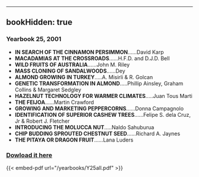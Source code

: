 
---
bookHidden: true 
---
### Yearbook 25, 2001


-   **IN SEARCH OF THE CINNAMON PERSIMMON**\...\...David Karp
-   **MACADAMIAS AT THE CROSSROADS**\...\...H.F.D. and D.J.D. Bell
-   **WILD FRUITS OF AUSTRALIA**\...\...John M. Riley
-   **MASS CLONING OF SANDALWOODS**\...\...Dey
-   **ALMOND GROWING IN TURKEY**\.....A. Misirli & R. Golcan
-   **GENETIC TRANSFORMATION IN ALMOND**\.....Phillip Ainsley, Graham
    Collins & Margaret Sedgley
-   **HAZELNUT TECHNOLOGY FOR WARMER CLIMATES**\.....Juan Tous Marti
-   **THE FEIJOA**\...\...Martin Crawford
-   **GROWING AND MARKETING PEPPERCORNS**\...\...Donna Campagnolo
-   **IDENTIFICATION OF SUPERIOR CASHEW TREES**\...\...Felipe S. dela
    Cruz, Jr & Robert J. Fletcher
-   **INTRODUCING THE MOLUCCA NUT**\.....Naldo Sahuburua
-   **CHIP BUDDING SPROUTED CHESTNUT SEED**\...\...Richard A. Jaynes
-   **THE PITAYA OR DRAGON FRUIT**\...\...Lana Luders
 
### [Dowload it here](/yearbooks/Y25all.pdf)
 
{{< embed-pdf url="/yearbooks/Y25all.pdf" >}}
